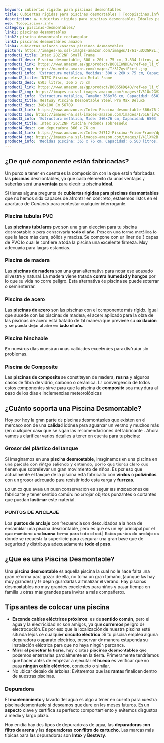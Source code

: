 ```yaml
---
keyword: cubiertas rigidas para piscinas desmontables
title: Cubiertas rigidas para piscinas desmontables | Todopiscinas.info
description: 🏊 cubiertas rigidas para piscinas desmontables Ideales para este verano 2021. Aquí puedes comprar cubiertas rigidas para piscinas desmontables y comparar con otras similares. No dejes escapar cubiertas rigidas para piscinas desmontables a un precio realmente tentador.
web: Todopiscinas.info
category: piscinas-desmontables/
link1: piscinas desmontables
link2: piscina desmontable rectangular
link3: piscinas desmontables amazon
link4: cubiertas solares caseras piscinas desmontables
picture: https://images-na.ssl-images-amazon.com/images/I/61-uUQ3GR8L.jpg
product1_title: Intex 28272NP Small Frame
product1_desc: Piscina desmontable, 300 x 200 x 75 cm, 3.834 litros, azul
product1_link: https://www.amazon.es/gp/product/B001IWNDDA/ref=as_li_tl?ie=UTF8&camp=3638&creative=24630&creativeASIN=B001IWNDDA&linkCode=as2&tag=todopiscinas0e-21&linkId=25b9d647487c889cb6ef56ed63f50ca1
product1_img: https://m.media-amazon.com/images/I/31ZqsiEkctL.jpg
product1_info: 'Estructura metálica, Medidas: 300 x 200 x 75 cm, Capacidad: 3.834 litros, Para 6 personas (+ 6 años), Fácil montaje, Forma rectangular'
product2_title: INTEX Piscina elevada Metal Frame
product2_desc: 6503 litros, 366 x 76 cm
product2_link: https://www.amazon.es/gp/product/B0065HDQ4O/ref=as_li_tl?ie=UTF8&camp=3638&creative=24630&creativeASIN=B0065HDQ4O&linkCode=as2&tag=todopiscinas0e-21&linkId=ed2430e3ba564d3527ee103df33ed7b3
product2_img: https://images-na.ssl-images-amazon.com/images/I/31Ou2GV2SAL.jpg
product2_info: 'Estructura metálica, Tamaño: 366x76 cm, Capacidad: 6503 litros, Forma circular, De 4 a 7 personas (+6 años)'
product3_title: Bestway Piscina Desmontable Steel Pro Max Deluxe
product3_desc: 366x100 Cm 56709
product3_link: https://www.amazon.es/Intex-Piscina-desmontable-366x76-28210NP/dp/B0065HDQ4O?__mk_es_ES=%C3%85M%C3%85%C5%BD%C3%95%C3%91&crid=25UQGV9HG2INI&dchild=1&keywords=piscinas+desmontables&qid=1615854176&sprefix=piscinas+dem%2Caps%2C201&sr=8-5&linkCode=ll1&tag=todopiscinas0e-21&linkId=34f200977c6cbaab1f3f4d9ac0e64755&language=es_ES&ref_=as_li_ss_tl
product3_img: https://images-na.ssl-images-amazon.com/images/I/616riV%2BiY3L.jpg
product3_info: 'Estructura metálica, Mide: 366x76 cm, Capacidad: 6503 litros, De 4 a 7 personas mayores de 6 años, Forma circular, Tecnología Super-Tough'
product4_title: Intex 26712NP Piscina redonda sobresuelo
product4_desc: con depuradora 366 x 76 cm
product4_link: https://www.amazon.es/Intex-26712-Piscina-Prism-Frame/dp/B07FB823GL?__mk_es_ES=%C3%85M%C3%85%C5%BD%C3%95%C3%91&dchild=1&keywords=piscinas+desmontables+con+depuradora&qid=1615936418&sr=8-5&linkCode=ll1&tag=todopiscinas0e-21&linkId=d98699de7830cd471766fa1daa36de34&language=es_ES&ref_=as_li_ss_tl
product4_img: https://images-na.ssl-images-amazon.com/images/I/41lX%2B-YpibL.jpg
product4_info: 'Medidas piscina: 366 x 76 cm, Capacidad: 6.503 litros, Incluye depuradora de cartucha A, Lona resistente triple capa'
---
```



<brand-panel :title=product1_title :desc=product1_desc :img=product1_img :link=product1_link></brand-panel>

<stats-list :link1=link1 :link2=link2 :link3=link3 :link4=link4 :category=category></stats-list>


## ¿De qué componente están fabricadas?

Un punto a tener en cuenta es la composición con la que están fabricadas las **piscinas** desmontables, ya que cada elemento da unas ventajas y saberlas  será una **ventaja** para elegir tu piscina **ideal**.

Si tienes alguna pregunta de **cubiertas rigidas para piscinas desmontables** que no hemos sido capaces de afrontar en concreto, estaremos listos en el apartado de _Contacto_ para contestar cualquier interrogante.


### Piscina tubular PVC

Las **piscinas tubulares** pvc son una gran elección para tu piscina desmontable o para conservarla **todo el año**. Poseen una forma metálica lo que la hace más dura, sólida y maciza. Se compone con un liner de 3 capas de PVC lo cual le confiere a toda la piscina una excelente firmeza. Muy adecuada para largas estancias.


### Piscina de madera

Las **piscinas de madera** son una gran alternativa para notar ese acabado silvestre y natural. La madera viene tratada **contra humedad y hongos** por lo que su vida no corre peligro. Esta alternativa de piscina se puede soterrar o semienterrar.


### Piscina de acero

Las **piscinas de acero** son las piscinas con el componente más rígido. Igual que sucede con las piscinas de madera, el acero aplicado para la obra de las piscinas de acero está tratado de tal manera que previene su **oxidación** y se pueda dejar al aire en **todo el año**.


### Piscina hinchable

 En nuestros días muestran unas calidades excelentes para disfrutar sin problemas.


### Piscina de Composite

Las **piscinas de composite** se constituyen de madera, **resina** y algunos casos de fibra de vidrio, carbono o cerámica. La convergencia de todos estos componentes sirve para que la piscina de **composite** sea muy dura al paso de los días e inclemencias meteorológicas.


## ¿Cuánto soporta una Piscina Desmontable?

Hoy por hoy la gran parte de piscinas desmontables que existen en el mercado son de una **calidad** idónea para aguantar un verano y muchos más (en cualquier caso que se sigan las recomendaciones del fabricante). Ahora vamos a clarificar varios detalles a tener en cuenta para tu piscina:


### Grosor del plástico del tanque

Si imaginamos en una **piscina desmontable**, imaginamos en una piscina en una parcela con niñ@s saliendo y entrando, por lo que tienes claro que tienen que sobrellevar un gran movimiento de niños. Es por eso que actualmente el tanque de la piscina está fabricado con **vinilos** o **polivinilos** con un grosor adecuado para resistir todo esta carga y **fuerzas**.

Lo único que avala un	 buen conservación es seguir las indicaciones del fabricante y tener sentido común: no arrojar objetos punzantes o cortantes que puedan **lastimar** este material.


### PUNTOS DE ANCLAJE

Los **puntos de anclaje** con frecuencia son descuidados a la hora de ensamblar una piscina desmontable, pero  es que es un eje principal por el que mantiene una **buena** forma para todo el set.| Estos puntos de anclaje es donde se recuesta la superficie para asegurar una gran base que de seguridad y distribuya adecuadamente **todo el peso**.
## ¿Qué es una Piscina Desmontable?

Una **piscina desmontable** es aquella piscina la cual no le hace falta una gran reforma para gozar de ella, no toma un gran tamaño, (aunque las hay muy grandes) y te dejan guardarlas al finalizar el verano. Hay piscinas desmontables no muy grandes excelentes para niños y pasar tiempo en familia u otras más grandes para invitar a más compañeros.


## Tips antes de colocar una piscina



*   **Esconde cables eléctricos próximos**: es de **sentido común**, pero el agua y la electricidad no son amigos, ya que **corremos** peligro de electrocución. Es por eso que la localización de nuestra piscina esté situada lejos de cualquier **circuito eléctrico**. Si tu piscina emplea alguna depuradora o aparato eléctrico, preservar de manera estupenda su instalación eléctrica para que no haya ningún percance.
*   **Mirar al penetrar la tierra:** hay ciertas **piscinas desmontables** que podemos enterrarlas parcialmente en la tierra. Primeramente tendríamos que hacer antes de empezar a ejecutar el **hueco** es verificar que no pasa **ningún cable eléctrico**, conducto o similar.
*   No ubicar debajo de árboles: Evitaremos que las **ramas** finalicen dentro de nuestras piscinas.

<external-banner></external-banner>



### Depuradora

El **mantenimiento** y lavado del agua es algo a tener en cuenta para nuestra piscina desmontable si deseamos que dure en los meses futuros. Es un **aspecto** clave y certifica su perfecto comportamiento y evitemos disgustos a medio y largo plazo.

Hoy en día hay dos tipos de depuradoras de agua, las **depuradoras con filtro de arena** y  las **depuradoras** **con filtro de cartucho.** Las marcas más típicas para las depuradoras son **Intex** y **Bestway**.